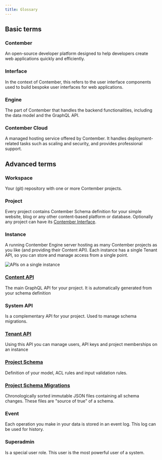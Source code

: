 ```yaml
---
title: Glossary
---
```


## Basic terms

### Contember
An open-source developer platform designed to help developers create web applications quickly and efficiently.

### Interface
In the context of Contember, this refers to the user interface components used to build bespoke user interfaces for web applications.

### Engine
The part of Contember that handles the backend functionalities, including the data model and the GraphQL API.

### Contember Cloud
A managed hosting service offered by Contember. It handles deployment-related tasks such as scaling and security, and provides professional support.

## Advanced terms

### Workspace

Your (git) repository with one or more Contember projects.

### Project

Every project contains Contember Schema definition for your simple website, blog or any other content-based platform or database. Optionally any project can have its [Contember Interface](/reference/admin/introduction.md).

### Instance

A running Contember Engine server hosting as many Contember projects as you like (and providing their Content API). Each instance has a single Tenant API, so you can store and manage access from a single point.

![APIs on a single instance](/assets/single-instance.svg)

### [Content API](/reference/engine/content/overview.md)

The main GraphQL API for your project. It is automatically generated from your schema definition

### System API

Is a complementary API for your project. Used to manage schema migrations.

### [Tenant API](/reference/engine/tenant/overview.md)

Using this API you can manage users, API keys and project memberships on an instance

### [Project Schema](/reference/engine/schema/overview.md)

Definition of your model, ACL rules and input validation rules.

### [Project Schema Migrations](/reference/engine/schema/migrations.md)

Chronologically sorted immutable JSON files containing all schema changes. These files are "source of true" of a schema.

### Event

Each operation you make in your data is stored in an event log. This log can be used for history.

### Superadmin

Is a special user role. This user is the most powerful user of a system.

<!--
ADD MODEL SCHEMA, ACL RULES, INPUT VALIDATION RULES
ADD ENTITY
UNIFY TERMINOLOGY "DATA MODEL" vs. "CONTENT SCHEMA" vs. "MODEL SCHEMA"
-->
